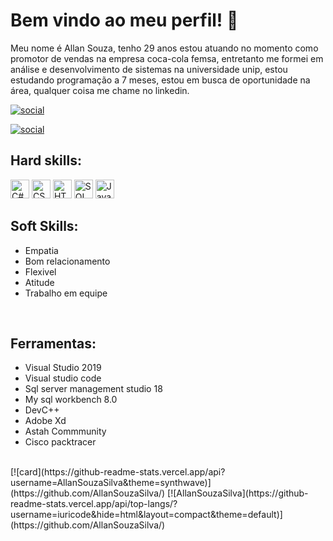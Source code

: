 # Bem vindo ao meu perfil!  👋
Meu nome é Allan Souza, tenho 29 anos estou atuando no momento como promotor de vendas na empresa coca-cola femsa, entretanto me formei em análise e desenvolvimento de sistemas na universidade unip, estou estudando programação a 7 meses, estou em busca de oportunidade na área, qualquer coisa me chame no linkedin.

<p>

[![social](https://img.shields.io/badge/Linkedin--blue?style=for-the-badge&logo=linkedin&logoColor=blue)](https://www.linkedin.com/in/allan-souza-silva-794164146/)

[![social](https://img.shields.io/badge/Curriculum--red?style=for-the-badge)](https://allansouzasilva.github.io/curriculum/)
</p>

## Hard skills:
<p>
<img src="https://upload.wikimedia.org/wikipedia/commons/thumb/7/7a/C_Sharp_logo.svg/225px-C_Sharp_logo.svg.png" alt="C#" height="30"/>
<img src="https://seeklogo.com/images/C/css3-logo-8724075274-seeklogo.com.png" alt="CSS3" height="30"/>
<img src="https://logodownload.org/wp-content/uploads/2016/10/html5-logo-1.png" alt="HTML5" height="30"/>
<img src="https://altyra.com/wp-content/uploads/2018/11/microsoft-sql-server-logo-png.png" alt="SQL Server" height="30"/>
  <img src="https://upload.wikimedia.org/wikipedia/commons/thumb/9/99/Unofficial_JavaScript_logo_2.svg/480px-Unofficial_JavaScript_logo_2.svg.png" alt="JavaScript" height="30"/>
</p>

## Soft Skills: 
 - Empatia 
 - Bom relacionamento 
 - Flexivel 
 - Atitude 
 - Trabalho em equipe
<br>

## Ferramentas:
 - Visual Studio 2019 
 - Visual studio code 
 - Sql server management studio 18
 - My sql workbench 8.0 
 - DevC++ 
 - Adobe Xd
 - Astah Commmunity
 - Cisco packtracer
 <br>
 [![card](https://github-readme-stats.vercel.app/api?username=AllanSouzaSilva&theme=synthwave)](https://github.com/AllanSouzaSilva/)
[![AllanSouzaSilva](https://github-readme-stats.vercel.app/api/top-langs/?username=iuricode&hide=html&layout=compact&theme=default)](https://github.com/AllanSouzaSilva/)
